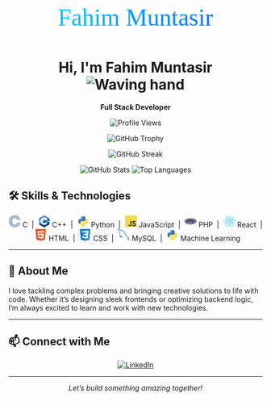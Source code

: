 <!-- Gradient Name SVG -->
<p align="center">
  <svg width="400" height="70">
    <defs>
      <linearGradient id="gradient" x1="0" y1="0" x2="1" y2="0">
        <stop offset="0%" stop-color="#00c6ff"/>
        <stop offset="100%" stop-color="#0072ff"/>
      </linearGradient>
    </defs>
    <text x="50%" y="50%" dominant-baseline="middle" text-anchor="middle" font-size="48" font-family="Verdana" fill="url(#gradient)">
      Fahim Muntasir
    </text>
  </svg>
</p>

<h1 align="center">
  Hi, I'm Fahim Muntasir <img src="https://media.giphy.com/media/hvRJCLFzcasrR4ia7z/giphy.gif" width="36" alt="Waving hand"/>
</h1>

<p align="center">
  <b>Full Stack Developer</b>
</p>

<p align="center">
  <img src="https://komarev.com/ghpvc/?username=fahim-fm&color=blue" alt="Profile Views"/>
</p>

<!-- Trophy showcase -->
<p align="center">
  <img src="https://github-profile-trophy.vercel.app/?username=fahim-fm&theme=algolia&no-frame=true&margin-w=15" alt="GitHub Trophy"/>
</p>



<!-- GitHub Streak & Stats -->
<p align="center">
  <img src="https://github-readme-streak-stats.herokuapp.com/?user=fahim-fm&theme=algolia" alt="GitHub Streak"/>
</p>
<p align="center">
  <img src="https://github-readme-stats.vercel.app/api?username=fahim-fm&show_icons=true&theme=algolia" alt="GitHub Stats"/>
  <img src="https://github-readme-stats.vercel.app/api/top-langs/?username=fahim-fm&layout=compact&theme=algolia" alt="Top Languages"/>
</p>

## 🛠️ Skills & Technologies

<p align="center">
  <img src="https://raw.githubusercontent.com/devicons/devicon/master/icons/c/c-original.svg" width="24" alt="C logo"/> C &nbsp;|&nbsp;
  <img src="https://raw.githubusercontent.com/devicons/devicon/master/icons/cplusplus/cplusplus-original.svg" width="24" alt="C++ logo"/> C++ &nbsp;|&nbsp;
  <img src="https://raw.githubusercontent.com/devicons/devicon/master/icons/python/python-original.svg" width="24" alt="Python logo"/> Python &nbsp;|&nbsp;
  <img src="https://raw.githubusercontent.com/devicons/devicon/master/icons/javascript/javascript-original.svg" width="24" alt="JavaScript logo"/> JavaScript &nbsp;|&nbsp;
  <img src="https://raw.githubusercontent.com/devicons/devicon/master/icons/php/php-original.svg" width="24" alt="PHP logo"/> PHP &nbsp;|&nbsp;
  <img src="https://raw.githubusercontent.com/devicons/devicon/master/icons/react/react-original.svg" width="24" alt="React logo"/> React &nbsp;|&nbsp;
  <img src="https://raw.githubusercontent.com/devicons/devicon/master/icons/html5/html5-original.svg" width="24" alt="HTML logo"/> HTML &nbsp;|&nbsp;
  <img src="https://raw.githubusercontent.com/devicons/devicon/master/icons/css3/css3-original.svg" width="24" alt="CSS logo"/> CSS &nbsp;|&nbsp;
  <img src="https://raw.githubusercontent.com/devicons/devicon/master/icons/mysql/mysql-original.svg" width="24" alt="MySQL logo"/> MySQL &nbsp;|&nbsp;
  <img src="https://raw.githubusercontent.com/devicons/devicon/master/icons/python/python-original.svg" width="24" alt="Python logo"/> Machine Learning
</p>

---

## 🌟 About Me

I love tackling complex problems and bringing creative solutions to life with code. Whether it’s designing sleek frontends or optimizing backend logic, I’m always excited to learn and work with new technologies.

---

## 📫 Connect with Me

<p align="center">
  <a href="https://www.linkedin.com/in/fahim-muntasir-bb9420336/">
    <img src="https://img.shields.io/badge/LinkedIn-blue?logo=linkedin&logoColor=white&style=for-the-badge" alt="LinkedIn">
  </a>
  <!-- Uncomment and add your handles below if you want more social links -->
  <!--
  <a href="https://twitter.com/yourhandle">
    <img src="https://img.shields.io/badge/Twitter-1DA1F2?logo=twitter&logoColor=white&style=for-the-badge" alt="Twitter">
  </a>
  <a href="https://facebook.com/yourhandle">
    <img src="https://img.shields.io/badge/Facebook-1877F2?logo=facebook&logoColor=white&style=for-the-badge" alt="Facebook">
  </a>
  -->
</p>

---



<p align="center"><i>Let’s build something amazing together!</i></p>
